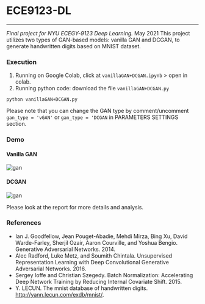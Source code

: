# ECE9123-DL
---
*Final project for NYU ECEGY-9123 Deep Learning.*
May 2021
This project utilizes two types of GAN-based models: vanilla GAN and DCGAN, to generate handwritten digits based on MNIST dataset.

### Execution
1. Running on Google Colab, click at `vanillaGAN+DCGAN.ipynb` > open in colab.
2. Running python code: download the file `vanillaGAN+DCGAN.py` 
```
python vanillaGAN+DCGAN.py
```
Please note that you can change the GAN type by comment/uncomment `gan_type = 'vGAN'` or `gan_type = 'DCGAN` in PARAMETERS SETTINGS section.

### Demo
#### Vanilla GAN
![gan](https://user-images.githubusercontent.com/26239373/118747329-d1525000-b827-11eb-88e0-cf389f758a7e.gif)

#### DCGAN
![gan](https://user-images.githubusercontent.com/26239373/118747298-c39cca80-b827-11eb-8e00-bc9a0cd95228.gif)

Please look at the report for more details and analysis.

### References
* Ian J. Goodfellow, Jean Pouget-Abadie, Mehdi Mirza, Bing Xu, David Warde-Farley, Sherjil Ozair, Aaron Courville, and Yoshua Bengio. Generative Adversarial Networks. 2014.
* Alec Radford, Luke Metz, and Soumith Chintala. Unsupervised Representation Learning with Deep Convolutional Generative Adversarial Networks. 2016.
* Sergey Ioffe and Christian Szegedy. Batch Normalization: Accelerating Deep Network Training by Reducing Internal Covariate Shift. 2015.
* Y. LECUN. The mnist database of handwritten digits. http://yann.lecun.com/exdb/mnist/.
